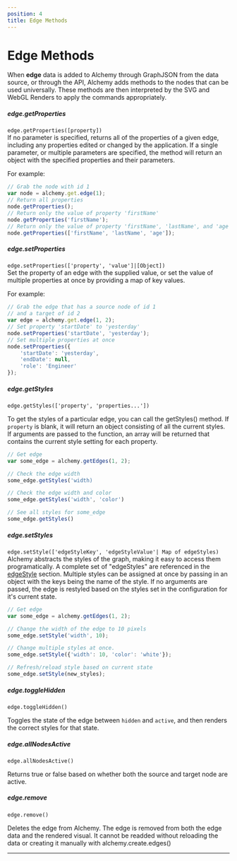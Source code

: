 ```yaml
---
position: 4
title: Edge Methods
---
```


# Edge Methods

When **edge** data is added to Alchemy through GraphJSON from the data source, or through the API, Alchemy adds methods to the nodes that can be used universally.  These methods are then interpreted by the SVG and WebGL Renders to apply the commands appropriately.

##### edge.getProperties
<!--  -->

`edge.getProperties([property])`<br>
If no parameter is specified, returns all of the properties of a given edge, including any properties edited or changed by the application.  If a single parameter, or multiple parameters are specified, the method will return an object with the specified properties and their parameters.

For example:

~~~ javascript
// Grab the node with id 1 
var node = alchemy.get.edge(1);
// Return all properties
node.getProperties();
// Return only the value of property 'firstName'
node.getProperties('firstName');
// Return only the value of property 'firstName', 'lastName', and 'age'
node.getProperties(['firstName', 'lastName', 'age']);
~~~

##### edge.setProperties
<!--  -->

`edge.setProperties(['property', 'value']|[Object])`<br>
Set the property of an edge with the supplied value, or set the value of multiple properties at once by providing a map of key values.  

For example:

~~~ javascript
// Grab the edge that has a source node of id 1
// and a target of id 2
var edge = alchemy.get.edge(1, 2);
// Set property 'startDate' to 'yesterday'
node.setProperties('startDate', 'yesterday');
// Set multiple properties at once
node.setProperties({
    'startDate': 'yesterday', 
    'endDate': null, 
    'role': 'Engineer'
});
~~~

##### edge.getStyles
<!--  -->

`edge.getStyles(['property', 'properties...'])`<br>

To get the styles of a particular edge, you can call the getStyles() method.  If `property` is blank, it will return an object consisting of all the current styles.  If arguments are passed to the function, an array will be returned that contains the current style setting for each property.

~~~ javascript
// Get edge
var some_edge = alchemy.getEdges(1, 2);

// Check the edge width
some_edge.getStyles('width)

// Check the edge width and color
some_edge.getStyles('width', 'color')

// See all styles for some_edge
some_edge.getStyles()
~~~


##### edge.setStyles
<!-- -->

`edge.setStyle(['edgeStyleKey', 'edgeStyleValue'| Map of edgeStyles)`<br>
Alchemy abstracts the styles of the graph, making it easy to access them programatically.  A complete set of "edgeStyles" are referenced in the [edgeStyle](#edgeStyle) section.  Multiple styles can be assigned at once by passing in an object with the keys being the name of the style. If no arguments are passed, the edge is restyled based on the styles set in the configuration for it's current state.

~~~ javascript
// Get edge
var some_edge = alchemy.getEdges(1, 2);

// Change the width of the edge to 10 pixels
some_edge.setStyle('width', 10);

// Change multiple styles at once.
some_edge.setStyle({'width': 10, 'color': 'white'});

// Refresh/reload style based on current state
some_edge.setStyle(new_styles);
~~~


##### edge.toggleHidden
<!-- -->

`edge.toggleHidden()`

Toggles the state of the edge between `hidden` and `active`, and then renders the correct styles for that state.

##### edge.allNodesActive
<!-- -->

`edge.allNodesActive()`

Returns true or false based on whether both the source and target node are active.

##### edge.remove
<!-- -->

`edge.remove()`

Deletes the edge from Alchemy.  The edge is removed from both the edge data and the rendered visual.  It cannot be readded without reloading the data or creating it manually with alchemy.create.edges() 

_______
